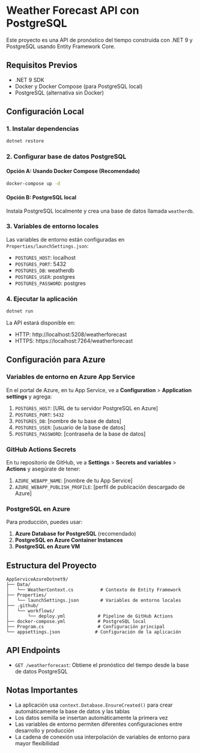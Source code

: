 # Weather Forecast API con PostgreSQL

Este proyecto es una API de pronóstico del tiempo construida con .NET 9 y PostgreSQL usando Entity Framework Core.

## Requisitos Previos

- .NET 9 SDK
- Docker y Docker Compose (para PostgreSQL local)
- PostgreSQL (alternativa sin Docker)

## Configuración Local

### 1. Instalar dependencias

```bash
dotnet restore
```

### 2. Configurar base de datos PostgreSQL

#### Opción A: Usando Docker Compose (Recomendado)

```bash
docker-compose up -d
```

#### Opción B: PostgreSQL local

Instala PostgreSQL localmente y crea una base de datos llamada `weatherdb`.

### 3. Variables de entorno locales

Las variables de entorno están configuradas en `Properties/launchSettings.json`:

- `POSTGRES_HOST`: localhost
- `POSTGRES_PORT`: 5432
- `POSTGRES_DB`: weatherdb
- `POSTGRES_USER`: postgres
- `POSTGRES_PASSWORD`: postgres

### 4. Ejecutar la aplicación

```bash
dotnet run
```

La API estará disponible en:

- HTTP: http://localhost:5208/weatherforecast
- HTTPS: https://localhost:7264/weatherforecast

## Configuración para Azure

### Variables de entorno en Azure App Service

En el portal de Azure, en tu App Service, ve a **Configuration** > **Application settings** y agrega:

1. `POSTGRES_HOST`: [URL de tu servidor PostgreSQL en Azure]
2. `POSTGRES_PORT`: `5432`
3. `POSTGRES_DB`: [nombre de tu base de datos]
4. `POSTGRES_USER`: [usuario de la base de datos]
5. `POSTGRES_PASSWORD`: [contraseña de la base de datos]

### GitHub Actions Secrets

En tu repositorio de GitHub, ve a **Settings** > **Secrets and variables** > **Actions** y asegúrate de tener:

1. `AZURE_WEBAPP_NAME`: [nombre de tu App Service]
2. `AZURE_WEBAPP_PUBLISH_PROFILE`: [perfil de publicación descargado de Azure]

### PostgreSQL en Azure

Para producción, puedes usar:

1. **Azure Database for PostgreSQL** (recomendado)
2. **PostgreSQL en Azure Container Instances**
3. **PostgreSQL en Azure VM**

## Estructura del Proyecto

```
AppServiceAzureDotnet9/
├── Data/
│   └── WeatherContext.cs          # Contexto de Entity Framework
├── Properties/
│   └── launchSettings.json        # Variables de entorno locales
├── .github/
│   └── workflows/
│       └── deploy.yml            # Pipeline de GitHub Actions
├── docker-compose.yml            # PostgreSQL local
├── Program.cs                    # Configuración principal
└── appsettings.json             # Configuración de la aplicación
```

## API Endpoints

- `GET /weatherforecast`: Obtiene el pronóstico del tiempo desde la base de datos PostgreSQL

## Notas Importantes

- La aplicación usa `context.Database.EnsureCreated()` para crear automáticamente la base de datos y las tablas
- Los datos semilla se insertan automáticamente la primera vez
- Las variables de entorno permiten diferentes configuraciones entre desarrollo y producción
- La cadena de conexión usa interpolación de variables de entorno para mayor flexibilidad
